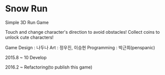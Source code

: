 # Snow Run
Simple 3D Run Game

Touch and change character's direction to avoid obstacles!
Collect coins to unlock cute characters!

Game Design : 나두나
Art : 정우진, 이승현
Programming : 박근희(penspanic)

2015.8  ~  10
Develop

2016.2 ~
Refactoring(to publish this game)
